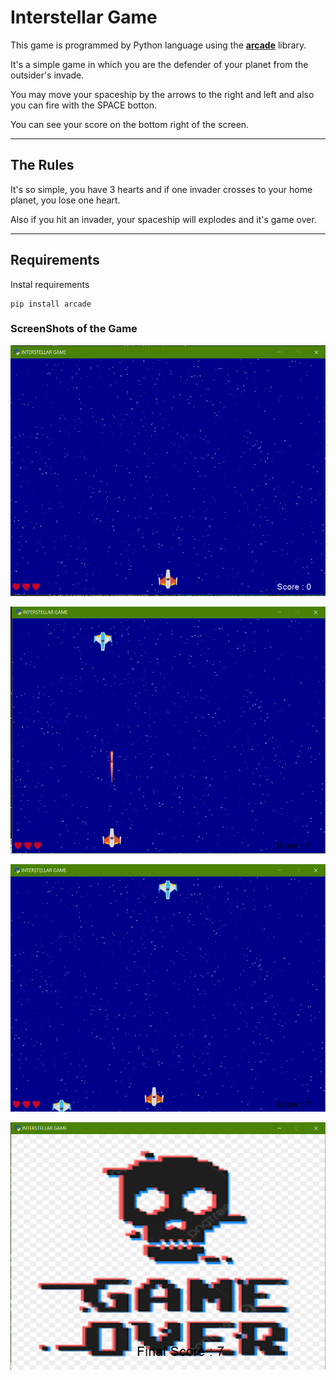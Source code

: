 # Interstellar Game

This game is programmed by Python language using the **[arcade](https://api.arcade.academy/en/latest/index.html)** library.

It's a simple game in which you are the defender of your planet from the outsider's invade.

You may move your spaceship by the arrows to the right and left and also you can fire with the SPACE botton.

You can see your score on the bottom right of the screen.

---
## The Rules
It's so simple, you have 3 hearts and if one invader crosses to your home planet, you lose one heart.

Also if you hit an invader, your spaceship will explodes and it's game over.

---

## Requirements

Instal requirements
```
pip install arcade
```

### ScreenShots of the Game

![Screen Shot](sc1.png)

![Screen Shot](sc2.png)

![Screen Shot](sc3.png)

![Screen Shot](scgo.png)